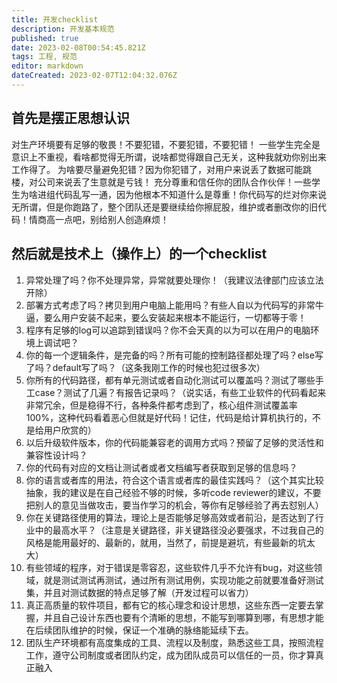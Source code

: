 ```yaml
---
title: 开发checklist
description: 开发基本规范
published: true
date: 2023-02-08T00:54:45.821Z
tags: 工程, 规范
editor: markdown
dateCreated: 2023-02-07T12:04:32.076Z
---
```


## 首先是摆正思想认识
对生产环境要有足够的敬畏！不要犯错，不要犯错，不要犯错！
一些学生完全是意识上不重视，看啥都觉得无所谓，说啥都觉得跟自己无关，这种我就劝你别出来工作得了。
为啥要尽量避免犯错？因为你犯错了，对用户来说丢了数据可能跳楼，对公司来说丢了生意就是亏钱！
充分尊重和信任你的团队合作伙伴！一些学生为啥进组代码乱写一通，因为他根本不知道什么是尊重！你代码写的烂对你来说无所谓，但是你跑路了，整个团队还是要继续给你擦屁股，维护或者删改你的旧代码！情商高一点吧，别给别人创造麻烦！
## 然后就是技术上（操作上）的一个checklist
1. 异常处理了吗？你不处理异常，异常就要处理你！（我建议法律部门应该立法开除）
2. 部署方式考虑了吗？拷贝到用户电脑上能用吗？有些人自以为代码写的非常牛逼，要么用户安装不起来，要么安装起来根本不能运行，一切都等于零！
3. 程序有足够的log可以追踪到错误吗？你不会天真的以为可以在用户的电脑环境上调试吧？
4. 你的每一个逻辑条件，是完备的吗？所有可能的控制路径都处理了吗？else写了吗？default写了吗？（这条我刚工作的时候也犯过很多次）
5. 你所有的代码路径，都有单元测试或者自动化测试可以覆盖吗？测试了哪些手工case？测试了几遍？有报告记录吗？（说实话，有些工业软件的代码看起来非常冗余，但是稳得不行，各种条件都考虑到了，核心组件测试覆盖率100%，这种代码看着恶心但就是好代码！记住，代码是给计算机执行的，不是给用户欣赏的）
6. 以后升级软件版本，你的代码能兼容老的调用方式吗？预留了足够的灵活性和兼容性设计吗？
7. 你的代码有对应的文档让测试者或者文档编写者获取到足够的信息吗？
8. 你的语言或者库的用法，符合这个语言或者库的最佳实践吗？（这个其实比较抽象，我的建议是在自己经验不够的时候，多听code reviewer的建议，不要把别人的意见当做攻击，要当作学习的机会，等你有足够经验了再去怼别人）
9. 你在关键路径使用的算法，理论上是否能够足够高效或者前沿，是否达到了行业中的最高水平？（注意是关键路径，非关键路径没必要强求，不过我自己的风格是能用最好的、最新的，就用，当然了，前提是避坑，有些最新的坑太大）
10. 有些领域的程序，对于错误是零容忍，这些软件几乎不允许有bug，对这些领域，就是测试测试再测试，通过所有测试用例，实现功能之前就要准备好测试集，并且对测试数据的特点足够了解（开发过程可以省力）
11. 真正高质量的软件项目，都有它的核心理念和设计思想，这些东西一定要去掌握，并且自己设计东西也要有个清晰的思想，不能写到哪算到哪，有思想才能在后续团队维护的时候，保证一个准确的脉络能延续下去。
12. 团队生产环境都有高度集成的工具、流程以及制度，熟悉这些工具，按照流程工作，遵守公司制度或者团队约定，成为团队成员可以信任的一员，你才算真正融入